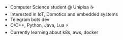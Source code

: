 - Computer Science student @ Unipisa ☕️
- Interested in IoT, Domotics and embedded systems
- Telegram bots dev
- C/C++, Python, Java, Lua ⚡️
- Currently learning about k8s, aws, docker 

